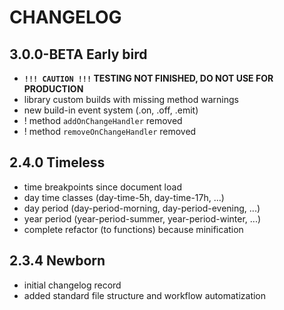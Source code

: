 # CHANGELOG

## 3.0.0-BETA Early bird
- **`!!! CAUTION !!!` TESTING NOT FINISHED, DO NOT USE FOR PRODUCTION**
- library custom builds with missing method warnings
- new build-in event system (.on, .off, .emit)
- ! method `addOnChangeHandler` removed
- ! method `removeOnChangeHandler` removed

## 2.4.0 Timeless

- time breakpoints since document load
- day time classes (day-time-5h, day-time-17h, ...)
- day period (day-period-morning, day-period-evening, ...)
- year period (year-period-summer, year-period-winter, ...)
- complete refactor (to functions) because minification

## 2.3.4 Newborn

- initial changelog record
- added standard file structure and workflow automatization
